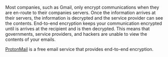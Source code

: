 
Most companies, such as Gmail, only encrypt communications when they are
en-route to their companies servers. Once the information arrives at their servers,
the information is decrypted and the service provider can see the contents.
End-to-end encryption keeps your communication encrypted until is arrives at
the recipient and is then decrypted. This means that governments, service providers,
and hackers are unable to view the contents of your emails.

[ProtonMail](https://protonmail.com/) is a free email service that provides
end-to-end encryption.
